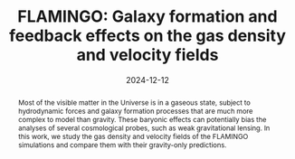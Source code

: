 ---
title: 'FLAMINGO: Galaxy formation and feedback effects on the gas density and velocity
  fields'

# Authors
# If you created a profile for a user (e.g. the default `admin` user), write the username (folder name) here
# and it will be replaced with their full name and linked to their profile.
authors:
  - admin
  - Raul E. Angulo
  - Giovanni Aricò
  - Joop Schaye
  - Ian G. McCarthy
  - Matthieu Schaller

# Author notes (optional)
#author_notes:
#  - 'Equal contribution'
#  - 'Equal contribution'

date: '2024-12-12'
doi: ''

# Schedule page publish date (NOT publication's date).
#publishDate: '2017-01-01T00:00:00Z'

# Publication type.
# Accepts a single type but formatted as a YAML list (for Hugo requirements).
# Enter a publication type from the CSL standard.
#publication_types: ['paper-conference']

# Publication name and optional abbreviated publication name.
publication: In arxiv
publication_short: In arxiv

abstract: Most of the visible matter in the Universe is in a gaseous state, subject to hydrodynamic forces and galaxy formation processes that are much more complex to model than gravity. These baryonic effects can potentially bias the analyses of several cosmological probes, such as weak gravitational lensing. In this work, we study the gas density and velocity fields of the FLAMINGO simulations and compare them with their gravity-only predictions. 
# Summary. An optional shortened abstract.
summary: 

tags:
  - Baryonic effects on cosmic gas

# Display this page in the Featured widget?
featured: true

# Custom links (uncomment lines below)
links:
 - name: arxiv
   url: https://arxiv.org/pdf/2412.09526

url_pdf: ''
url_code: ''
url_dataset: ''
url_poster: ''
url_project: ''
url_slides: ''
url_source: ''
url_video: ''

# Featured image
# To use, add an image named `featured.jpg/png` to your page's folder.
image:
  caption: 'Gas density (left) and radial velocity (right) fields around a group size halo. Baryonic feedback sources powerful outflows (in blue) that eject the gas to the outskirts of the halo. The reach of the ejected gas depends on the strength of feedback. The white circles represent 5 times the virial radius of the central halo.'
  focal_point: ''
  preview_only: false

# Associated Projects (optional).
#   Associate this publication with one or more of your projects.
#   Simply enter your project's folder or file name without extension.
#   E.g. `internal-project` references `content/project/internal-project/index.md`.
#   Otherwise, set `projects: []`.
projects: []
#- example

# Slides (optional).
#   Associate this publication with Markdown slides.
#   Simply enter your slide deck's filename without extension.
#   E.g. `slides: "example"` references `content/slides/example/index.md`.
#   Otherwise, set `slides: ""`.
slides: ""
---